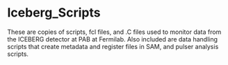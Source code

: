 # Iceberg_Scripts

These are copies of scripts, fcl files, and .C files used to monitor data from the ICEBERG detector at PAB at Fermilab.  Also included are data handling scripts that create metadata and register files in SAM, and pulser analysis scripts.
